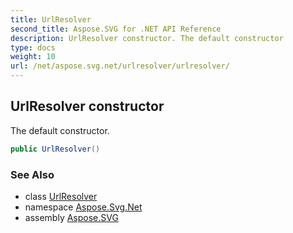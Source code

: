 ```yaml
---
title: UrlResolver
second_title: Aspose.SVG for .NET API Reference
description: UrlResolver constructor. The default constructor
type: docs
weight: 10
url: /net/aspose.svg.net/urlresolver/urlresolver/
---
```

## UrlResolver constructor

The default constructor.

```csharp
public UrlResolver()
```

### See Also

* class [UrlResolver](../)
* namespace [Aspose.Svg.Net](../../../aspose.svg.net/)
* assembly [Aspose.SVG](../../../)
